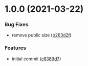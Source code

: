 # 1.0.0 (2021-03-22)


### Bug Fixes

* remove public size ([b263d2f](https://github.com/opendevtools/base45/commit/b263d2fdb28015b3c16d162b1a010a8619a08a17))


### Features

* initial commit ([c6389d7](https://github.com/opendevtools/base45/commit/c6389d774e77b814684d965e3f26433e28b7f4c6))
